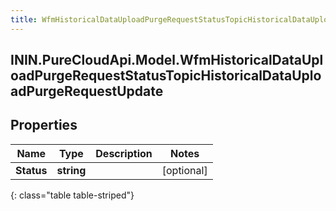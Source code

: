 ```yaml
---
title: WfmHistoricalDataUploadPurgeRequestStatusTopicHistoricalDataUploadPurgeRequestUpdate
---
```

## ININ.PureCloudApi.Model.WfmHistoricalDataUploadPurgeRequestStatusTopicHistoricalDataUploadPurgeRequestUpdate

## Properties

|Name | Type | Description | Notes|
|------------ | ------------- | ------------- | -------------|
| **Status** | **string** |  | [optional] |
{: class="table table-striped"}


